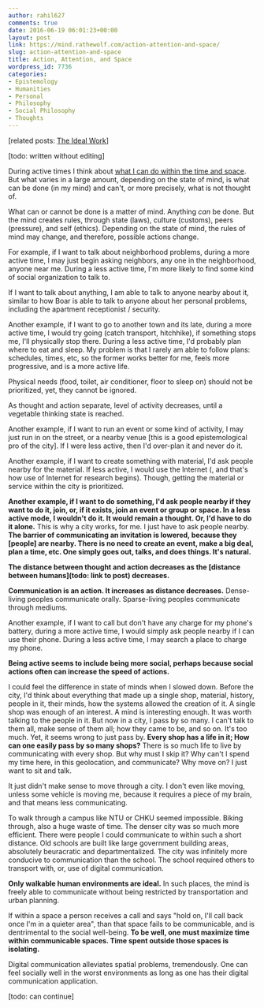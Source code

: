 ```yaml
---
author: rahil627
comments: true
date: 2016-06-19 06:01:23+00:00
layout: post
link: https://mind.rathewolf.com/action-attention-and-space/
slug: action-attention-and-space
title: Action, Attention, and Space
wordpress_id: 7736
categories:
- Epistemology
- Humanities
- Personal
- Philosophy
- Social Philosophy
- Thoughts
---
```


[related posts: [The Ideal Work](https://mind.rathewolf.com/the-ideal-work)]

[todo: written without editing]

During active times I think about [what I can do within the time and space](http://www.rathewolf.com). But what varies in a large amount, depending on the state of mind, is what can be done (in my mind) and can't, or more precisely, what is not thought of.

What can or cannot be done is a matter of mind. Anything _can_ be done. But the mind creates rules, through state (laws), culture (customs), peers (pressure), and self (ethics). Depending on the state of mind, the rules of mind may change, and therefore, possible actions change.

For example, if I want to talk about neighborhood problems, during a more active time, I may just begin asking neighbors, any one in the neighborhood, anyone near me. During a less active time, I'm more likely to find some kind of social organization to talk to.

If I want to talk about anything, I am able to talk to anyone nearby about it, similar to how Boar is able to talk to anyone about her personal problems, including the apartment receptionist / security.

Another example, if I want to go to another town and its late, during a more active time, I would try going (catch transport, hitchhike), if something stops me, I'll physically stop there. During a less active time, I'd probably plan where to eat and sleep. My problem is that I rarely am able to follow plans: schedules, times, etc, so the former works better for me, feels more progressive, and is a more active life.

Physical needs (food, toilet, air conditioner, floor to sleep on) should not be prioritized, yet, they cannot be ignored.

As thought and action separate, level of activity decreases, until a vegetable thinking state is reached.

Another example, if I want to run an event or some kind of activity, I may just run in on the street, or a nearby venue [this is a good epistemological pro of the city]. If I were less active, then I'd over-plan it and never do it.

Another example, if I want to create something with material, I'd ask people nearby for the material. If less active, I would use the Internet (, and that's how use of Internet for research begins). Though, getting the material or service within the city is prioritized.

**Another example, if I want to do something, I'd ask people nearby if they want to do it, join, or, if it exists, join an event or group or space. In a less active mode, I wouldn't do it. It would remain a thought. Or, I'd have to do it alone.** This is why a city works, for me. I just have to ask people nearby. **The barrier of communicating an invitation is lowered, because they [people] are nearby. There is no need to create an event, make a big deal, plan a time, etc. One simply goes out, talks, and does things. It's natural.**

**The distance between thought and action decreases as the [distance between humans](todo: link to post) decreases.**

**Communication is an action. It increases as distance decreases.** Dense-living peoples communicate orally. Sparse-living peoples communicate through mediums.

Another example, if I want to call but don't have any charge for my phone's battery, during a more active time, I would simply ask people nearby if I can use their phone. During a less active time, I may search a place to charge my phone.

**Being active seems to include being more social, perhaps because social actions often can increase the speed of actions.**

I could feel the difference in state of minds when I slowed down. Before the city, I'd think about everything that made up a single shop, material, history, people in it, their minds, how the systems allowed the creation of it. A single shop was enough of an interest. A mind is interesting enough. It was worth talking to the people in it. But now in a city, I pass by so many. I can't talk to them all, make sense of them all; how they came to be, and so on. It's too much. Yet, it seems wrong to just pass by. **Every shop has a life in it; How can one easily pass by so many shops?** There is so much life to live by communicating with every shop. But why must I skip it? Why can't I spend my time here, in this geolocation, and communicate? Why move on? I just want to sit and talk.

It just didn't make sense to move through a city. I don't even like moving, unless some vehicle is moving me, because it requires a piece of my brain, and that means less communicating.

To walk through a campus like NTU or CHKU seemed impossible. Biking through, also a huge waste of time. The denser city was so much more efficient. There were people I could communicate to within such a short distance. Old schools are built like large government building areas, absolutely beuracratic and departmentalized. The city was infinitely more conducive to communication than the school. The school required others to transport with, or, use of digital communication.

**Only walkable human environments are ideal.** In such places, the mind is freely able to communicate without being restricted by transportation and urban planning.

If within a space a person receives a call and says "hold on, I'll call back once I'm in a quieter area", than that space fails to be communicable, and is dentrimental to the social well-being. **To be well, one must maximize time within communicable spaces. Time spent outside those spaces is isolating.**

Digital communication alleviates spatial problems, tremendously. One can feel socially well in the worst environments as long as one has their digital communication application.

[todo: can continue]
